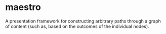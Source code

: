 # maestro
A presentation framework for constructing arbitrary paths through a graph of content (such as, based on the outcomes of the individual nodes).
